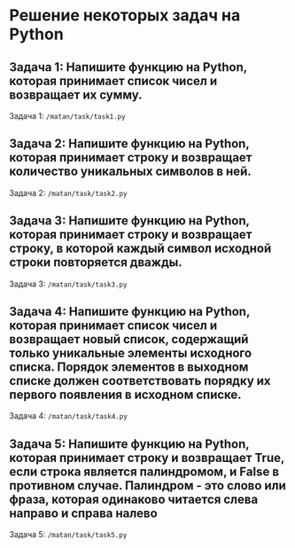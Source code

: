 # Решение некоторых задач на Python

## Задача 1: Напишите функцию на Python, которая принимает список чисел и возвращает их сумму.
Задача 1: `/matan/task/task1.py`
## Задача 2: Напишите функцию на Python, которая принимает строку и возвращает количество уникальных символов в ней.
Задача 2: `/matan/task/task2.py`
## Задача 3: Напишите функцию на Python, которая принимает строку и возвращает строку, в которой каждый символ исходной строки повторяется дважды.
Задача 3: `/matan/task/task3.py`
## Задача 4: Напишите функцию на Python, которая принимает список чисел и возвращает новый список, содержащий только уникальные элементы исходного списка. Порядок элементов в выходном списке должен соответствовать порядку их первого появления в исходном списке.
Задача 4: `/matan/task/task4.py`
## Задача 5: Напишите функцию на Python, которая принимает строку и возвращает True, если строка является палиндромом, и False в противном случае. Палиндром - это слово или фраза, которая одинаково читается слева направо и справа налево
Задача 5: `/matan/task/task5.py`



